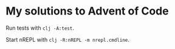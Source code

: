 # My solutions to Advent of Code

Run tests with `clj -A:test`.

Start nREPL with `clj -R:nREPL -m nrepl.cmdline`.
